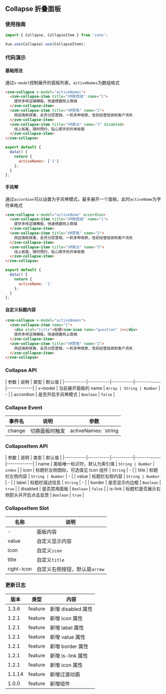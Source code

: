 ## Collapse 折叠面板

### 使用指南
``` javascript
import { Collapse, CollapseItem } from 'zanm';

Vue.use(Collapse).use(CollapseItem);
```

### 代码演示

#### 基础用法
通过`v-model`控制展开的面板列表，`activeNames`为数组格式

```html
<zvm-collapse v-model="activeNames">
  <zvm-collapse-item title="VM微商城" name="1">
    提供多样店铺模板，快速搭建网上商城
  </zvm-collapse-item>
  <zvm-collapse-item title="VM零售" name="2">
    网店吸粉获客、会员分层营销、一机多种收款，告别经营低效和客户流失
  </zvm-collapse-item>
  <zvm-collapse-item title="VM美业" name="3" disabled>
    线上拓客，随时预约，贴心顺手的开单收银
  </zvm-collapse-item>
</zvm-collapse>
```

``` javascript
export default {
  data() {
    return {
      activeNames: ['1']
    };
  }
};
```

#### 手风琴
通过`accordion`可以设置为手风琴模式，最多展开一个面板，此时`activeName`为字符串格式

```html
<zvm-collapse v-model="activeName" accordion>
  <zvm-collapse-item title="VM微商城" name="1">
    提供多样店铺模板，快速搭建网上商城
  </zvm-collapse-item>
  <zvm-collapse-item title="VM零售" name="2">
    网店吸粉获客、会员分层营销、一机多种收款，告别经营低效和客户流失
  </zvm-collapse-item>
  <zvm-collapse-item title="VM美业" name="3">
    线上拓客，随时预约，贴心顺手的开单收银
  </zvm-collapse-item>
</zvm-collapse>
```

``` javascript
export default {
  data() {
    return {
      activeName: '1'
    };
  }
};
```

#### 自定义标题内容

```html
<zvm-collapse v-model="activeNames">
  <zvm-collapse-item name="1">
    <div slot="title">标题<zvm-icon name="question" /></div>
    提供多样店铺模板，快速搭建网上商城
  </zvm-collapse-item>
  <zvm-collapse-item title="VM零售" name="2">
    网店吸粉获客、会员分层营销、一机多种收款，告别经营低效和客户流失
  </zvm-collapse-item>
</zvm-collapse>
```



### Collapse API

| 参数 | 说明 | 类型 | 默认值 |
|-----------|-----------|-----------|-------------|-------------|
| v-model | 当前展开面板的 name | `Array | String | Number` | - |
| accordion | 是否开启手风琴模式 | `Boolean` | `false` |

### Collapse Event

| 事件名 | 说明 | 参数 |
|-----------|-----------|-----------|
| change | 切换面板时触发 | activeNames: `string | array` |

### CollapseItem API

| 参数 | 说明 | 类型 | 默认值 |
|-----------|-----------|-----------|-------------|-------------|
| name | 面板唯一标识符，默认为索引值 | `String | Number` | `index` |
| icon | 标题栏左侧图标，可选值见 Icon 组件 | `String` | - |
| title | 标题栏左侧内容 | `String | Number` | - |
| value | 标题栏右侧内容 | `String | Number` | - |
| label | 标题栏描述信息 | `String` | - |
| border | 是否显示内边框 | `Boolean` | `true` |
| disabled | 是否禁用面板 | `Boolean` | `false` |
| is-link | 标题栏是否展示右侧箭头并开启点击反馈 | `Boolean` | `true` |

### CollapseItem Slot

| 名称 | 说明 |
|-----------|-----------|
| - | 面板内容 |
| value | 自定义显示内容 |
| icon | 自定义`icon` |
| title | 自定义`title` |
| right-icon | 自定义右侧按钮，默认是`arrow` |

### 更新日志

| 版本 | 类型 | 内容 |
|-----------|-----------|-----------|
| 1.3.6 | feature | 新增 disabled 属性 |
| 1.2.1 | feature | 新增 icon 属性 |
| 1.2.1 | feature | 新增 label 属性 |
| 1.2.1 | feature | 新增 value 属性 |
| 1.2.1 | feature | 新增 border 属性 |
| 1.2.1 | feature | 新增 is-link 属性 |
| 1.2.1 | feature | 新增 icon 属性 |
| 1.1.14 | feature | 新增过渡动画 |
| 1.0.0 | feature | 新增组件 |
